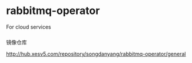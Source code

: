 # rabbitmq-operator
For cloud services

###
镜像仓库

http://hub.xesv5.com/repository/songdanyang/rabbitmq-operator/general